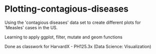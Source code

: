 # Plotting-contagious-diseases
Using the 'contagious diseases' data set to create different plots for 'Measles' cases in the US.

Learning to apply ggplot, filter, mutate and geom functions


Done as classwork for HarvardX - PH125.3x (Data Science: Visualization)
